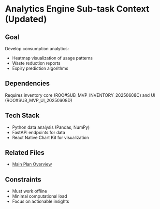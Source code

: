 # Analytics Engine Sub-task Context (Updated)

## Goal
Develop consumption analytics:
- Heatmap visualization of usage patterns
- Waste reduction reports
- Expiry prediction algorithms

## Dependencies
Requires inventory core (ROO#SUB_MVP_INVENTORY_20250608C) and UI (ROO#SUB_MVP_UI_20250608D)

## Tech Stack
- Python data analysis (Pandas, NumPy)
- FastAPI endpoints for data
- React Native Chart Kit for visualization

## Related Files
- [Main Plan Overview](../../plans/PANTRY_APP_IMPLEMENTATION_PLAN_20250608.md)

## Constraints
- Must work offline
- Minimal computational load
- Focus on actionable insights